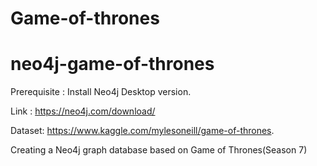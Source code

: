 # Game-of-thrones
# neo4j-game-of-thrones

Prerequisite : Install Neo4j Desktop version.

Link : https://neo4j.com/download/

Dataset: https://www.kaggle.com/mylesoneill/game-of-thrones.

Creating a Neo4j graph database based on Game of Thrones(Season 7)
